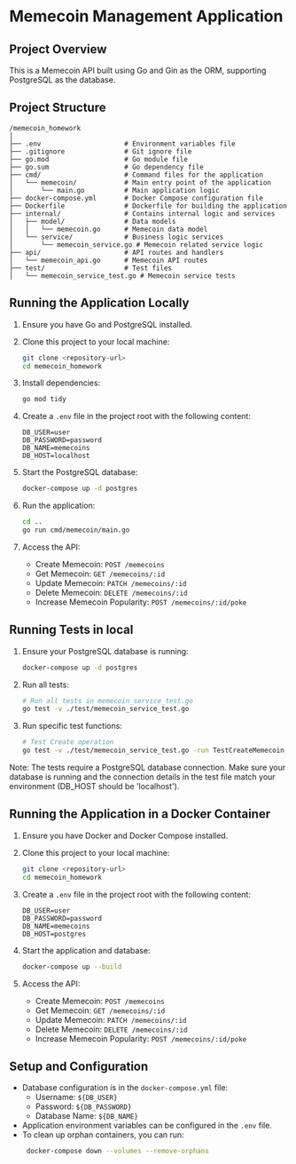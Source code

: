 # Memecoin Management Application

## Project Overview

This is a Memecoin API built using Go and Gin as the ORM, supporting PostgreSQL as the database.

## Project Structure

```
/memecoin_homework
│
├── .env                     # Environment variables file
├── .gitignore               # Git ignore file
├── go.mod                   # Go module file
├── go.sum                   # Go dependency file
├── cmd/                     # Command files for the application
│   └── memecoin/            # Main entry point of the application
│       └── main.go          # Main application logic
├── docker-compose.yml       # Docker Compose configuration file
├── Dockerfile               # Dockerfile for building the application
├── internal/                # Contains internal logic and services
│   ├── model/               # Data models
│   │   └── memecoin.go      # Memecoin data model
│   └── service/             # Business logic services
│       └── memecoin_service.go # Memecoin related service logic
├── api/                     # API routes and handlers
│   └── memecoin_api.go      # Memecoin API routes
├── test/                    # Test files
│   └── memecoin_service_test.go # Memecoin service tests
```

## Running the Application Locally

1. Ensure you have Go and PostgreSQL installed.
2. Clone this project to your local machine:
   ```bash
   git clone <repository-url>
   cd memecoin_homework
   ```
3. Install dependencies:
   ```bash
   go mod tidy
   ```
4. Create a `.env` file in the project root with the following content:

   ```
   DB_USER=user
   DB_PASSWORD=password
   DB_NAME=memecoins
   DB_HOST=localhost
   ```

5. Start the PostgreSQL database:
   ```bash
   docker-compose up -d postgres
   ```
6. Run the application:
   ```bash
   cd ..
   go run cmd/memecoin/main.go
   ```
7. Access the API:
   - Create Memecoin: `POST /memecoins`
   - Get Memecoin: `GET /memecoins/:id`
   - Update Memecoin: `PATCH /memecoins/:id`
   - Delete Memecoin: `DELETE /memecoins/:id`
   - Increase Memecoin Popularity: `POST /memecoins/:id/poke`

## Running Tests in local

1. Ensure your PostgreSQL database is running:

   ```bash
   docker-compose up -d postgres
   ```

2. Run all tests:

   ```bash
   # Run all tests in memecoin_service_test.go
   go test -v ./test/memecoin_service_test.go
   ```

3. Run specific test functions:

   ```bash
   # Test Create operation
   go test -v ./test/memecoin_service_test.go -run TestCreateMemecoin
   ```

Note: The tests require a PostgreSQL database connection. Make sure your database is running and the connection details in the test file match your environment (DB_HOST should be 'localhost').

## Running the Application in a Docker Container

1. Ensure you have Docker and Docker Compose installed.
2. Clone this project to your local machine:
   ```bash
   git clone <repository-url>
   cd memecoin_homework
   ```
3. Create a `.env` file in the project root with the following content:

   ```
   DB_USER=user
   DB_PASSWORD=password
   DB_NAME=memecoins
   DB_HOST=postgres
   ```

4. Start the application and database:
   ```bash
   docker-compose up --build
   ```
5. Access the API:
   - Create Memecoin: `POST /memecoins`
   - Get Memecoin: `GET /memecoins/:id`
   - Update Memecoin: `PATCH /memecoins/:id`
   - Delete Memecoin: `DELETE /memecoins/:id`
   - Increase Memecoin Popularity: `POST /memecoins/:id/poke`

## Setup and Configuration

- Database configuration is in the `docker-compose.yml` file:
  - Username: `${DB_USER}`
  - Password: `${DB_PASSWORD}`
  - Database Name: `${DB_NAME}`
- Application environment variables can be configured in the `.env` file.
- To clean up orphan containers, you can run:
  ```bash
   docker-compose down --volumes --remove-orphans
  ```
